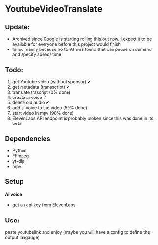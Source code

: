 # YoutubeVideoTranslate

## Update:
- Archived since Google is starting rolling this out now. I expect it to be available for everyone before this project would finish
- failed mainly because no tts AI was found that can pause on demand and specify speed/ time

## Todo:
1. get Youtube video (without sponsor) &#x2714;
2. get metadata (transscript) &#x2714;
3. translate trascript (0% done)
4. create ai voice &#x2714;
5. delete old audio &#x2714;
6. add ai voice to the video (50% done)
7. start video in mpv (98% done)
8. ElevenLabs API endpoint is probably broken since this was done in its beta 

## Dependencies
- Python
- FFmpeg
- yt-dlp
- mpv

## Setup
#### Ai voice
- get an api key from ElevenLabs

## Use:
paste youtubelink and enjoy
(maybe you will have a config to define the output langauge)

